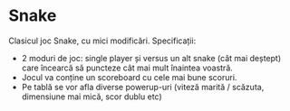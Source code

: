 # Snake
Clasicul joc Snake, cu mici modificări.
Specificații:
- 2 moduri de joc: single player și versus un alt snake (cât mai deștept) care încearcă
să puncteze cât mai mult înaintea voastră.
- Jocul va conține un scoreboard cu cele mai bune scoruri.
- Pe tablă se vor afla diverse powerup-uri (viteză marită / scăzuta, dimensiune mai
mică, scor dublu etc)

